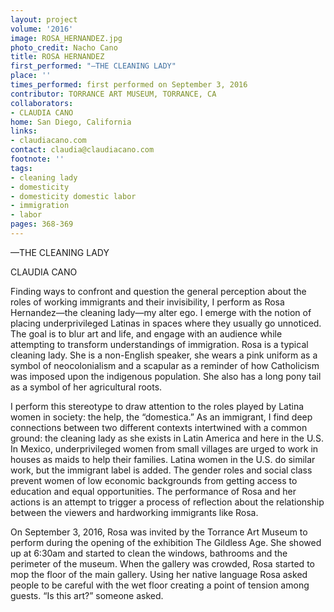 ```yaml
---
layout: project
volume: '2016'
image: ROSA_HERNANDEZ.jpg
photo_credit: Nacho Cano
title: ROSA HERNANDEZ
first_performed: "—THE CLEANING LADY"
place: ''
times_performed: first performed on September 3, 2016
contributor: TORRANCE ART MUSEUM, TORRANCE, CA
collaborators:
- CLAUDIA CANO
home: San Diego, California
links:
- claudiacano.com
contact: claudia@claudiacano.com
footnote: ''
tags:
- cleaning lady
- domesticity
- domesticity domestic labor
- immigration
- labor
pages: 368-369
---
```


—THE CLEANING LADY

CLAUDIA CANO

Finding ways to confront and question the general perception about the roles of working immigrants and their invisibility, I perform as Rosa Hernandez—the cleaning lady—my alter ego. I emerge with the notion of placing underprivileged Latinas in spaces where they usually go unnoticed. The goal is to blur art and life, and engage with an audience while attempting to transform understandings of immigration. Rosa is a typical cleaning lady. She is a non-English speaker, she wears a pink uniform as a symbol of neocolonialism and a scapular as a reminder of how Catholicism was imposed upon the indigenous population. She also has a long pony tail as a symbol of her agricultural roots.

I perform this stereotype to draw attention to the roles played by Latina women in society: the help, the “domestica.” As an immigrant, I find deep connections between two different contexts intertwined with a common ground: the cleaning lady as she exists in Latin America and here in the U.S. In Mexico, underprivileged women from small villages are urged to work in houses as maids to help their families. Latina women in the U.S. do similar work, but the immigrant label is added. The gender roles and social class prevent women of low economic backgrounds from getting access to education and equal opportunities. The performance of Rosa and her actions is an attempt to trigger a process of reflection about the relationship between the viewers and hardworking immigrants like Rosa.

On September 3, 2016, Rosa was invited by the Torrance Art Museum to perform during the opening of the exhibition The Gildless Age. She showed up at 6:30am and started to clean the windows, bathrooms and the perimeter of the museum. When the gallery was crowded, Rosa started to mop the floor of the main gallery. Using her native language Rosa asked people to be careful with the wet floor creating a point of tension among guests. “Is this art?” someone asked.

